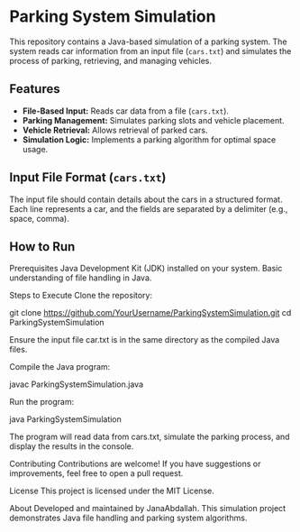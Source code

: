 # Parking System Simulation

This repository contains a Java-based simulation of a parking system. The system reads car information from an input file (`cars.txt`) and simulates the process of parking, retrieving, and managing vehicles.

## Features

- **File-Based Input:** Reads car data from a file (`cars.txt`).
- **Parking Management:** Simulates parking slots and vehicle placement.
- **Vehicle Retrieval:** Allows retrieval of parked cars.
- **Simulation Logic:** Implements a parking algorithm for optimal space usage.

## Input File Format (`cars.txt`)

The input file should contain details about the cars in a structured format. Each line represents a car, and the fields are separated by a delimiter (e.g., space, comma). 


## How to Run
Prerequisites
Java Development Kit (JDK) installed on your system.
Basic understanding of file handling in Java.

Steps to Execute
Clone the repository:

git clone https://github.com/YourUsername/ParkingSystemSimulation.git
cd ParkingSystemSimulation

Ensure the input file car.txt is in the same directory as the compiled Java files.

Compile the Java program:

javac ParkingSystemSimulation.java

Run the program:

java ParkingSystemSimulation

The program will read data from cars.txt, simulate the parking process, and display the results in the console.


Contributing
Contributions are welcome! If you have suggestions or improvements, feel free to open a pull request.

License
This project is licensed under the MIT License.

About
Developed and maintained by JanaAbdallah. This simulation project demonstrates Java file handling and parking system algorithms.
